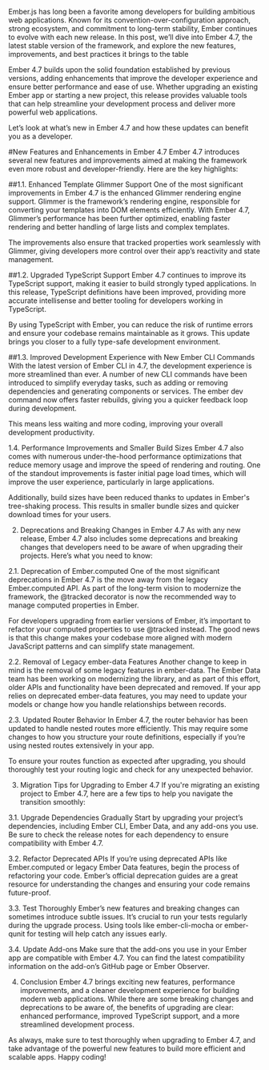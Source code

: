 Ember.js has long been a favorite among developers for building ambitious web applications. Known for its convention-over-configuration approach, strong ecosystem, and commitment to long-term stability, Ember continues to evolve with each new release. In this post, we’ll dive into Ember 4.7, the latest stable version of the framework, and explore the new features, improvements, and best practices it brings to the table

Ember 4.7 builds upon the solid foundation established by previous versions, adding enhancements that improve the developer experience and ensure better performance and ease of use. Whether upgrading an existing Ember app or starting a new project, this release provides valuable tools that can help streamline your development process and deliver more powerful web applications.

Let’s look at what’s new in Ember 4.7 and how these updates can benefit you as a developer.

#New Features and Enhancements in Ember 4.7
Ember 4.7 introduces several new features and improvements aimed at making the framework even more robust and developer-friendly. Here are the key highlights:

##1.1. Enhanced Template Glimmer Support
One of the most significant improvements in Ember 4.7 is the enhanced Glimmer rendering engine support. Glimmer is the framework’s rendering engine, responsible for converting your templates into DOM elements efficiently. With Ember 4.7, Glimmer’s performance has been further optimized, enabling faster rendering and better handling of large lists and complex templates.

The improvements also ensure that tracked properties work seamlessly with Glimmer, giving developers more control over their app’s reactivity and state management.

##1.2. Upgraded TypeScript Support
Ember 4.7 continues to improve its TypeScript support, making it easier to build strongly typed applications. In this release, TypeScript definitions have been improved, providing more accurate intellisense and better tooling for developers working in TypeScript.

By using TypeScript with Ember, you can reduce the risk of runtime errors and ensure your codebase remains maintainable as it grows. This update brings you closer to a fully type-safe development environment.

##1.3. Improved Development Experience with New Ember CLI Commands
With the latest version of Ember CLI in 4.7, the development experience is more streamlined than ever. A number of new CLI commands have been introduced to simplify everyday tasks, such as adding or removing dependencies and generating components or services. The ember dev command now offers faster rebuilds, giving you a quicker feedback loop during development.

This means less waiting and more coding, improving your overall development productivity.

1.4. Performance Improvements and Smaller Build Sizes
Ember 4.7 also comes with numerous under-the-hood performance optimizations that reduce memory usage and improve the speed of rendering and routing. One of the standout improvements is faster initial page load times, which will improve the user experience, particularly in large applications.

Additionally, build sizes have been reduced thanks to updates in Ember's tree-shaking process. This results in smaller bundle sizes and quicker download times for your users.

2. Deprecations and Breaking Changes in Ember 4.7
As with any new release, Ember 4.7 also includes some deprecations and breaking changes that developers need to be aware of when upgrading their projects. Here’s what you need to know:

2.1. Deprecation of Ember.computed
One of the most significant deprecations in Ember 4.7 is the move away from the legacy Ember.computed API. As part of the long-term vision to modernize the framework, the @tracked decorator is now the recommended way to manage computed properties in Ember.

For developers upgrading from earlier versions of Ember, it’s important to refactor your computed properties to use @tracked instead. The good news is that this change makes your codebase more aligned with modern JavaScript patterns and can simplify state management.

2.2. Removal of Legacy ember-data Features
Another change to keep in mind is the removal of some legacy features in ember-data. The Ember Data team has been working on modernizing the library, and as part of this effort, older APIs and functionality have been deprecated and removed. If your app relies on deprecated ember-data features, you may need to update your models or change how you handle relationships between records.

2.3. Updated Router Behavior
In Ember 4.7, the router behavior has been updated to handle nested routes more efficiently. This may require some changes to how you structure your route definitions, especially if you’re using nested routes extensively in your app.

To ensure your routes function as expected after upgrading, you should thoroughly test your routing logic and check for any unexpected behavior.

3. Migration Tips for Upgrading to Ember 4.7
If you're migrating an existing project to Ember 4.7, here are a few tips to help you navigate the transition smoothly:

3.1. Upgrade Dependencies Gradually
Start by upgrading your project’s dependencies, including Ember CLI, Ember Data, and any add-ons you use. Be sure to check the release notes for each dependency to ensure compatibility with Ember 4.7.

3.2. Refactor Deprecated APIs
If you’re using deprecated APIs like Ember.computed or legacy Ember Data features, begin the process of refactoring your code. Ember’s official deprecation guides are a great resource for understanding the changes and ensuring your code remains future-proof.

3.3. Test Thoroughly
Ember’s new features and breaking changes can sometimes introduce subtle issues. It’s crucial to run your tests regularly during the upgrade process. Using tools like ember-cli-mocha or ember-qunit for testing will help catch any issues early.

3.4. Update Add-ons
Make sure that the add-ons you use in your Ember app are compatible with Ember 4.7. You can find the latest compatibility information on the add-on’s GitHub page or Ember Observer.

4. Conclusion
Ember 4.7 brings exciting new features, performance improvements, and a cleaner development experience for building modern web applications. While there are some breaking changes and deprecations to be aware of, the benefits of upgrading are clear: enhanced performance, improved TypeScript support, and a more streamlined development process.

As always, make sure to test thoroughly when upgrading to Ember 4.7, and take advantage of the powerful new features to build more efficient and scalable apps. Happy coding!
